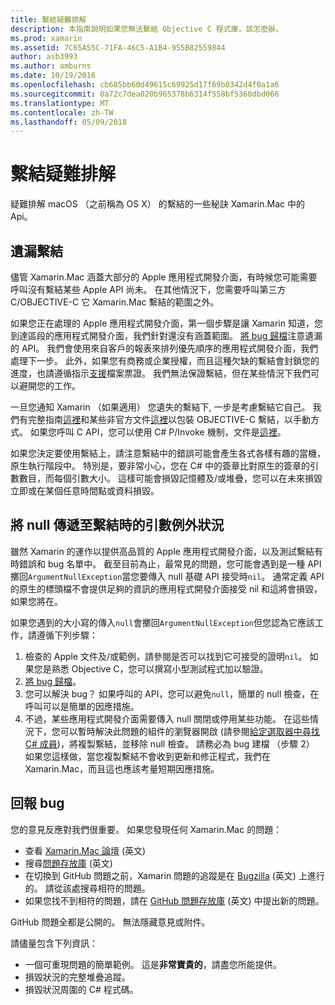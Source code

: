 ```yaml
---
title: 繫結疑難排解
description: 本指南說明如果您無法繫結 Objective C 程式庫，該怎麼辦。
ms.prod: xamarin
ms.assetid: 7C65A55C-71FA-46C5-A1B4-955B82559844
author: asb3993
ms.author: amburns
ms.date: 10/19/2016
ms.openlocfilehash: cb685bb60d49615c69925d17f69b0342d4f0a1a6
ms.sourcegitcommit: 0a72c7dea020b965378b6314f558bf5360dbd066
ms.translationtype: MT
ms.contentlocale: zh-TW
ms.lasthandoff: 05/09/2018
---
```

# <a name="binding-troubleshooting"></a>繫結疑難排解

疑難排解 macOS （之前稱為 OS X） 的繫結的一些秘訣 Xamarin.Mac 中的 Api。

## <a name="missing-bindings"></a>遺漏繫結

儘管 Xamarin.Mac 涵蓋大部分的 Apple 應用程式開發介面，有時候您可能需要呼叫沒有繫結某些 Apple API 尚未。 在其他情況下，您需要呼叫第三方 C/OBJECTIVE-C 它 Xamarin.Mac 繫結的範圍之外。

如果您正在處理的 Apple 應用程式開發介面，第一個步驟是讓 Xamarin 知道，您到達區段的應用程式開發介面，我們針對還沒有涵蓋範圍。 [將 bug 歸檔](#reporting-bugs)注意遺漏的 API。 我們會使用來自客戶的報表來排列優先順序的應用程式開發介面，我們處理下一步。 此外，如果您有商務或企業授權，而且這種欠缺的繫結會封鎖您的進度，也請遵循指示[支援](http://xamarin.com/support)檔案票證。 我們無法保證繫結，但在某些情況下我們可以避開您的工作。

一旦您通知 Xamarin （如果適用） 您遺失的繫結下, 一步是考慮繫結它自己。 我們有完整指南[這裡](~/cross-platform/macios/binding/overview.md)和某些非官方文件[這裡](http://brendanzagaeski.appspot.com/xamarin/0002.html)以包裝 OBJECTIVE-C 繫結，以手動方式。 如果您呼叫 C API，您可以使用 C# P/Invoke 機制，文件是[這裡](http://www.mono-project.com/docs/advanced/pinvoke/)。

如果您決定要使用繫結上，請注意繫結中的錯誤可能會產生各式各樣有趣的當機，原生執行階段中。 特別是，要非常小心，您在 C# 中的簽章比對原生的簽章的引數數目，而每個引數大小。 這樣可能會損毀記憶體及/或堆疊，您可以在未來損毀立即或在某個任意時間點或資料損毀。

## <a name="argument-exceptions-when-passing-null-to-a-binding"></a>將 null 傳遞至繫結時的引數例外狀況

雖然 Xamarin 的運作以提供高品質的 Apple 應用程式開發介面，以及測試繫結有時錯誤和 bug 名單中。 截至目前為止，最常見的問題，您可能會遇到是一種 API 擲回`ArgumentNullException`當您要傳入 null 基礎 API 接受時`nil`。 通常定義 API 的原生的標頭檔不會提供足夠的資訊的應用程式開發介面接受 nil 和這將會損毀，如果您將在。

如果您遇到的大小寫的傳入`null`會擲回`ArgumentNullException`但您認為它應該工作，請遵循下列步驟：

1. 檢查的 Apple 文件及/或範例，請參閱是否可以找到它可接受的證明`nil`。 如果您是熟悉 Objective C，您可以撰寫小型測試程式加以驗證。
2. [將 bug 歸檔](#reporting-bugs)。
3. 您可以解決 bug？ 如果呼叫的 API，您可以避免`null`，簡單的 null 檢查，在呼叫可以是簡單的因應措施。
4. 不過，某些應用程式開發介面需要傳入 null 關閉或停用某些功能。 在這些情況下，您可以暫時解決此問題的組件的瀏覽器開啟 (請參閱[給定選取器中尋找 C# 成員](~/mac/app-fundamentals/mac-apis.md#finding_selector))，將複製繫結，並移除 null 檢查。 請務必為 bug 建檔 （步驟 2） 如果您這樣做，當您複製繫結不會收到更新和修正程式，我們在 Xamarin.Mac，而且這也應該考量短期因應措施。

<a name="reporting-bugs"/>

## <a name="reporting-bugs"></a>回報 bug

您的意見反應對我們很重要。 如果您發現任何 Xamarin.Mac 的問題：

- 查看 [Xamarin.Mac 論壇](https://forums.xamarin.com/categories/mac) \(英文\)
- 搜尋[問題存放庫](https://github.com/xamarin/xamarin-macios/issues) \(英文\) 
- 在切換到 GitHub 問題之前，Xamarin 問題的追蹤是在 [Bugzilla](https://bugzilla.xamarin.com/describecomponents.cgi) \(英文\) 上進行的。 請從該處搜尋相符的問題。
- 如果您找不到相符的問題，請在 [GitHub 問題存放庫](https://github.com/xamarin/xamarin-macios/issues/new) \(英文\) 中提出新的問題。

GitHub 問題全都是公開的。 無法隱藏意見或附件。 

請儘量包含下列資訊：

- 一個可重現問題的簡單範例。 這是**非常寶貴的**，請盡您所能提供。 
- 損毀狀況的完整堆疊追蹤。
- 損毀狀況周圍的 C# 程式碼。 
